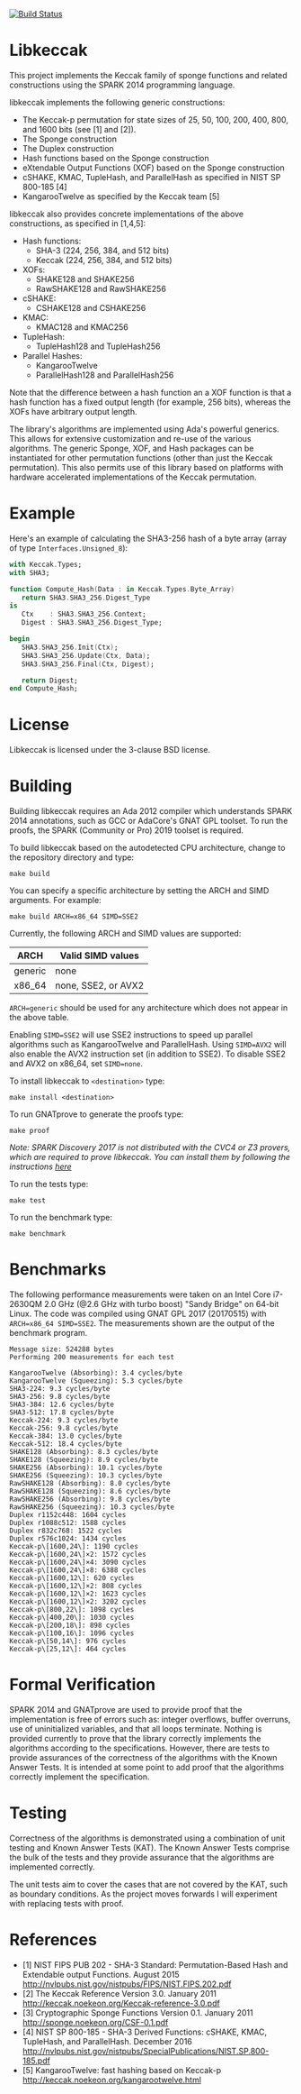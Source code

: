 [![Build Status](https://travis-ci.com/damaki/libkeccak.svg?branch=master)](https://travis-ci.com/damaki/libkeccak)

# Libkeccak

This project implements the Keccak family of sponge functions and related
constructions using the SPARK 2014 programming language.

libkeccak implements the following generic constructions:

* The Keccak-p permutation for state sizes of 25, 50, 100, 200, 400, 800, and 1600 bits (see [1] and [2]).
* The Sponge construction
* The Duplex construction
* Hash functions based on the Sponge construction
* eXtendable Output Functions (XOF) based on the Sponge construction
* cSHAKE, KMAC, TupleHash, and ParallelHash as specified in NIST SP 800-185 [4]
* KangarooTwelve as specified by the Keccak team [5]

libkeccak also provides concrete implementations of the above constructions,
as specified in [1,4,5]:

* Hash functions:
  * SHA-3 (224, 256, 384, and 512 bits)
  * Keccak (224, 256, 384, and 512 bits)
* XOFs:
  * SHAKE128 and SHAKE256
  * RawSHAKE128 and RawSHAKE256
* cSHAKE:
  * CSHAKE128 and CSHAKE256
* KMAC:
  * KMAC128 and KMAC256
* TupleHash:
  * TupleHash128 and TupleHash256
* Parallel Hashes:
  * KangarooTwelve
  * ParallelHash128 and ParallelHash256

Note that the difference between a hash function an a XOF function is that a
hash function has a fixed output length (for example, 256 bits), whereas the
XOFs have arbitrary output length.

The library's algorithms are implemented using Ada's powerful generics. This
allows for extensive customization and re-use of the various algorithms. The
generic Sponge, XOF, and Hash packages can be instantiated for other permutation
functions (other than just the Keccak permutation). This also permits use of
this library based on platforms with hardware accelerated implementations of
the Keccak permutation.

# Example

Here's an example of calculating the SHA3-256 hash of a byte array (array of
type ``Interfaces.Unsigned_8``):

```Ada
with Keccak.Types;
with SHA3;

function Compute_Hash(Data : in Keccak.Types.Byte_Array)
   return SHA3.SHA3_256.Digest_Type
is
   Ctx    : SHA3.SHA3_256.Context;
   Digest : SHA3.SHA3_256.Digest_Type;

begin
   SHA3.SHA3_256.Init(Ctx);
   SHA3.SHA3_256.Update(Ctx, Data);
   SHA3.SHA3_256.Final(Ctx, Digest);

   return Digest;
end Compute_Hash;
```

# License

Libkeccak is licensed under the 3-clause BSD license.

# Building

Building libkeccak requires an Ada 2012 compiler which understands SPARK 2014
annotations, such as GCC or AdaCore's GNAT GPL toolset. To run the proofs,
the SPARK (Community or Pro) 2019 toolset is required.

To build libkeccak based on the autodetected CPU architecture, change to the
repository directory and type:
<pre><code>make build</code></pre>

You can specify a specific architecture by setting the ARCH and SIMD arguments.
For example:
<pre><code>make build ARCH=x86_64 SIMD=SSE2</code></pre>

Currently, the following ARCH and SIMD values are supported:

| ARCH    | Valid SIMD values   |
| ------- | ------------------- |
| generic | none                |
| x86_64  | none, SSE2, or AVX2 |

`ARCH=generic` should be used for any architecture which does not appear in the
above table.

Enabling `SIMD=SSE2` will use SSE2 instructions to speed up parallel algorithms
such as KangarooTwelve and ParallelHash. Using `SIMD=AVX2` will also enable the
AVX2 instruction set (in addition to SSE2).
To disable SSE2 and AVX2 on x86_64, set `SIMD=none`.

To install libkeccak to ``<destination>`` type:
<pre><code>make install &lt;destination&gt;</code></pre>

To run GNATprove to generate the proofs type:
<pre><code>make proof</code></pre>

_Note: SPARK Discovery 2017 is not distributed with the CVC4 or Z3 provers,_
_which are required to prove libkeccak. You can install them by following_
_the instructions [here](http://docs.adacore.com/spark2014-docs/html/ug/en/appendix/alternative_provers.html#installed-with-spark-discovery)_

To run the tests type:
<pre><code>make test</code></pre>

To run the benchmark type:
<pre><code>make benchmark</code></pre>

# Benchmarks

The following performance measurements were taken on an Intel Core i7-2630QM
2.0 GHz (@2.6 GHz with turbo boost) "Sandy Bridge" on 64-bit Linux. The code
was compiled using GNAT GPL 2017 (20170515) with `ARCH=x86_64 SIMD=SSE2`.
The measurements shown are the output of the benchmark program.

```
Message size: 524288 bytes
Performing 200 measurements for each test

KangarooTwelve (Absorbing): 3.4 cycles/byte
KangarooTwelve (Squeezing): 5.3 cycles/byte
SHA3-224: 9.3 cycles/byte
SHA3-256: 9.8 cycles/byte
SHA3-384: 12.6 cycles/byte
SHA3-512: 17.8 cycles/byte
Keccak-224: 9.3 cycles/byte
Keccak-256: 9.8 cycles/byte
Keccak-384: 13.0 cycles/byte
Keccak-512: 18.4 cycles/byte
SHAKE128 (Absorbing): 8.3 cycles/byte
SHAKE128 (Squeezing): 8.9 cycles/byte
SHAKE256 (Absorbing): 10.1 cycles/byte
SHAKE256 (Squeezing): 10.3 cycles/byte
RawSHAKE128 (Absorbing): 8.0 cycles/byte
RawSHAKE128 (Squeezing): 8.6 cycles/byte
RawSHAKE256 (Absorbing): 9.8 cycles/byte
RawSHAKE256 (Squeezing): 10.3 cycles/byte
Duplex r1152c448: 1604 cycles
Duplex r1088c512: 1588 cycles
Duplex r832c768: 1522 cycles
Duplex r576c1024: 1434 cycles
Keccak-p\[1600,24\]: 1190 cycles
Keccak-p\[1600,24\]×2: 1572 cycles
Keccak-p\[1600,24\]×4: 3090 cycles
Keccak-p\[1600,24\]×8: 6388 cycles
Keccak-p\[1600,12\]: 620 cycles
Keccak-p\[1600,12\]×2: 808 cycles
Keccak-p\[1600,12\]×2: 1623 cycles
Keccak-p\[1600,12\]×2: 3202 cycles
Keccak-p\[800,22\]: 1098 cycles
Keccak-p\[400,20\]: 1030 cycles
Keccak-p\[200,18\]: 898 cycles
Keccak-p\[100,16\]: 1096 cycles
Keccak-p\[50,14\]: 976 cycles
Keccak-p\[25,12\]: 464 cycles
```

# Formal Verification

SPARK 2014 and GNATprove are used to provide proof that the implementation is
free of errors such as: integer overflows, buffer overruns, use of
uninitialized variables, and that all loops terminate. Nothing is provided
currently to prove that the library correctly implements the algorithms
according to the specifications. However, there are tests to provide assurances
of the correctness of the algorithms with the Known Answer Tests. It is intended
at some point to add proof that the algorithms correctly implement the specification.

# Testing

Correctness of the algorithms is demonstrated using a combination of unit
testing and Known Answer Tests (KAT). The Known Answer Tests comprise the bulk
of the tests and they provide assurance that the algorithms are implemented
correctly.

The unit tests aim to cover the cases that are not covered by the KAT, such
as boundary conditions. As the project moves forwards I will experiment with
replacing tests with proof.

# References

* [1] NIST FIPS PUB 202 - SHA-3 Standard: Permutation-Based Hash and Extendable
output Functions. August 2015 http://nvlpubs.nist.gov/nistpubs/FIPS/NIST.FIPS.202.pdf
* [2] The Keccak Reference Version 3.0. January 2011
http://keccak.noekeon.org/Keccak-reference-3.0.pdf
* [3] Cryptographic Sponge Functions Version 0.1. January 2011
http://sponge.noekeon.org/CSF-0.1.pdf
* [4] NIST SP 800-185 - SHA-3 Derived Functions: cSHAKE, KMAC, TupleHash, and ParallelHash. December 2016
http://nvlpubs.nist.gov/nistpubs/SpecialPublications/NIST.SP.800-185.pdf
* [5] KangarooTwelve: fast hashing based on Keccak-p
http://keccak.noekeon.org/kangarootwelve.html
